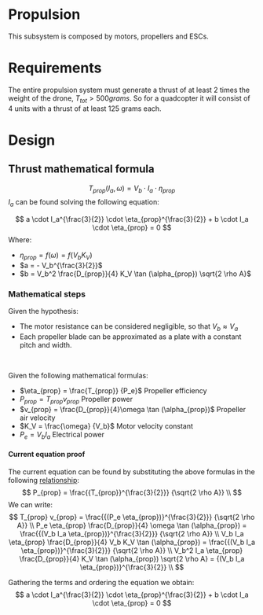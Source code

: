 # Propulsion
This subsystem is composed by motors, propellers and ESCs.

# Requirements
The entire propulsion system must generate a thrust of at least 2 times the
weight of the drone, $T_{tot} > 500 grams$. So for a quadcopter it will consist of
4 units with a thrust of at least 125 grams each.

# Design

## Thrust mathematical formula

$$
T_{prop}(I_a,\omega) =  V_b \cdot I_a \cdot \eta_{prop}
$$
$I_a$ can be found solving the following equation:

$$
a \cdot I_a^{\frac{3}{2}} \cdot \eta_{prop}^{\frac{3}{2}} + b \cdot I_a \cdot \eta_{prop} = 0  
$$
Where:
- $\eta_{prop} = f(\omega) = f(V_b K_V)$
- $a = - V_b^{\frac{3}{2}}$
- $b = V_b^2 \frac{D_{prop}}{4} K_V \tan (\alpha_{prop}) \sqrt{2 \rho A}$

### Mathematical steps
Given the hypothesis:
- The motor resistance can be considered negligible, so that $V_b \approx V_a$
- Each propeller blade can be approximated as a plate with a constant pitch and width.
<br>

Given the following mathematical formulas:
- $\eta_{prop} = \frac{T_{prop}} {P_e}$ Propeller efficiency
- $P_{prop} = T_{prop} v_{prop}$ Propeller power
- $v_{prop} = \frac{D_{prop}}{4}\omega \tan (\alpha_{prop})$ Propeller air velocity
- $K_V = \frac{\omega} {V_b}$ Motor velocity constant
- $P_e = V_b I_a$ Electrical power
#### Current equation proof

The current equation can be found by substituting the above formulas in the following [relationship](https://uav.jreyn.net/quadcopter-design/step-3-static-thrust-and-power):
$$
P_{prop} = \frac{{T_{prop}}^{\frac{3}{2}}} {\sqrt{2 \rho A}} \\
$$
We can write:
$$
T_{prop} v_{prop} = \frac{{(P_e \eta_{prop})}^{\frac{3}{2}}} {\sqrt{2 \rho A}} \\
P_e \eta_{prop} \frac{D_{prop}}{4} \omega \tan (\alpha_{prop}) = \frac{{(V_b I_a \eta_{prop})}^{\frac{3}{2}}} {\sqrt{2 \rho A}} \\
V_b I_a \eta_{prop} \frac{D_{prop}}{4} V_b K_V \tan (\alpha_{prop}) = \frac{{(V_b I_a \eta_{prop})}^{\frac{3}{2}}} {\sqrt{2 \rho A}} \\
V_b^2 I_a \eta_{prop} \frac{D_{prop}}{4} K_V \tan (\alpha_{prop}) \sqrt{2 \rho A} = {(V_b I_a \eta_{prop})}^{\frac{3}{2}} \\
$$

Gathering the terms and ordering the equation we obtain:
$$
a \cdot I_a^{\frac{3}{2}} \cdot \eta_{prop}^{\frac{3}{2}} + b \cdot I_a \cdot \eta_{prop} = 0
$$



